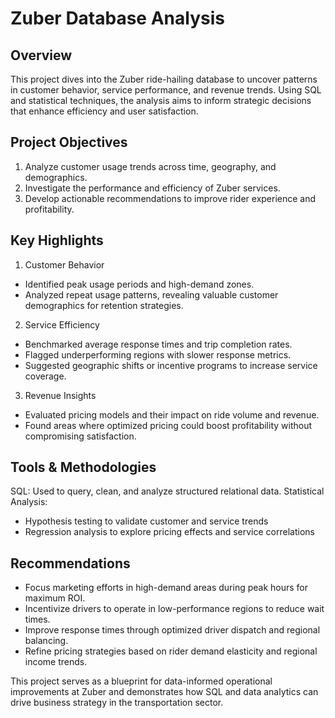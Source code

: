# Zuber Database Analysis

## Overview

This project dives into the Zuber ride-hailing database to uncover patterns in customer behavior, service performance, and revenue trends. Using SQL and statistical techniques, the analysis aims to inform strategic decisions that enhance efficiency and user satisfaction.

## Project Objectives

1. Analyze customer usage trends across time, geography, and demographics.
2. Investigate the performance and efficiency of Zuber services.
3. Develop actionable recommendations to improve rider experience and profitability.


## Key Highlights
1. Customer Behavior
  - Identified peak usage periods and high-demand zones.
  - Analyzed repeat usage patterns, revealing valuable customer demographics for retention strategies.

2. Service Efficiency
  - Benchmarked average response times and trip completion rates.
  - Flagged underperforming regions with slower response metrics.
  - Suggested geographic shifts or incentive programs to increase service coverage.

3. Revenue Insights
  - Evaluated pricing models and their impact on ride volume and revenue.
  - Found areas where optimized pricing could boost profitability without compromising satisfaction.

## Tools & Methodologies
SQL: Used to query, clean, and analyze structured relational data.
Statistical Analysis:
  - Hypothesis testing to validate customer and service trends
  - Regression analysis to explore pricing effects and service correlations

## Recommendations
  - Focus marketing efforts in high-demand areas during peak hours for maximum ROI.
  - Incentivize drivers to operate in low-performance regions to reduce wait times.
  - Improve response times through optimized driver dispatch and regional balancing.
  - Refine pricing strategies based on rider demand elasticity and regional income trends.

This project serves as a blueprint for data-informed operational improvements at Zuber and demonstrates how SQL and data analytics can drive business strategy in the transportation sector.


